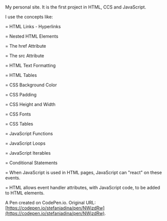 # 
My personal site. It is the first project in HTML, CCS and JavaScript. 

I use the concepts like:


= HTML Links - Hyperlinks

= Nested HTML Elements

= The href Attribute

= The src Attribute

= HTML Text Formatting

= HTML Tables


= CSS Background Color

= CSS Padding

= CSS Height and Width

= CSS Fonts

= CSS Tables



= JavaScript Functions

= JavaScript Loops

= JavaScript Iterables

= Conditional Statements

= When JavaScript is used in HTML pages, JavaScript can "react" on these events.

= HTML allows event handler attributes, with JavaScript code, to be added to HTML elements.



A Pen created on CodePen.io.
Original URL: [https://codepen.io/stefaniadina/pen/NWjzdRw](https://codepen.io/stefaniadina/pen/NWjzdRw).


